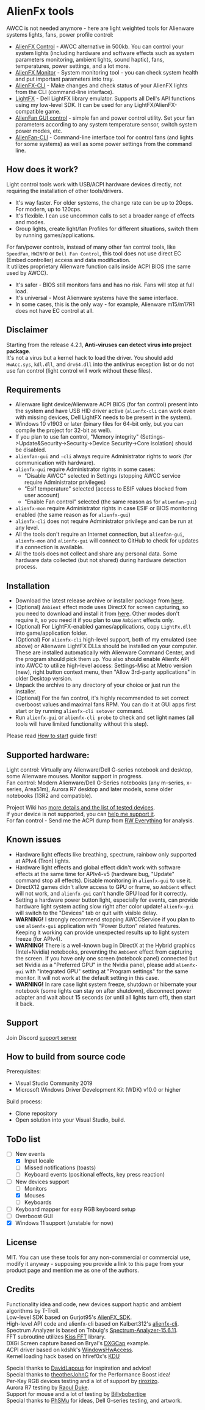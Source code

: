 # AlienFx tools

AWCC is not needed anymore - here are light weighted tools for Alienware systems lights, fans, power profile control:
- [AlienFX Control](/Doc/alienfx-gui.md) - AWCC alternative in 500kb. You can control your system lights (including hardware and software effects such as system parameters monitoring, ambient lights, sound haptic), fans, temperatures, power settings, and a lot more.
- [AlienFX Monitor](/Doc/alienfx-mon.md) - System monitoring tool - you can check system health and put important parameters into tray.
- [AlienFX-CLI](/Doc/alienfx-cli.md) - Make changes and check status of your AlienFX lights from the CLI (command-line interface).
- [LightFX](/Doc/LightFX.md) - Dell LightFX library emulator. Supports all Dell's API functions using my low-level SDK. It can be used for any LightFX/AlienFX-compatible game.
- [AlienFan GUI control](/Doc/alienfan-gui.md) - simple fan and power control utility. Set your fan parameters according to any system temperature sensor, switch system power modes, etc.
- [AlienFan-CLI](/Doc/alienfan-cli.md) - Command-line interface tool for control fans (and lights for some systems) as well as some power settings from the command line.

## How does it work?

Light control tools work with USB/ACPI hardware devices directly, not requiring the installation of other tools/drivers.

- It's way faster. For older systems, the change rate can be up to 20cps. For modern, up to 120cps.
- It's flexible. I can use uncommon calls to set a broader range of effects and modes.
- Group lights, create light/fan Profiles for different situations, switch them by running games/applications.

For fan/power controls, instead of many other fan control tools, like `SpeedFan`, `HWINFO` or `Dell Fan Control`, this tool does not use direct EC (Embed controller) access and data modification.  
It utilizes proprietary Alienware function calls inside ACPI BIOS (the same used by AWCC).
- It's safer - BIOS still monitors fans and has no risk. Fans will stop at full load.
- It's universal - Most Alienware systems have the same interface.
- In some cases, this is the only way - for example, Alienware m15/m17R1 does not have EC control at all.

## Disclaimer

Starting from the release 4.2.1, **Anti-viruses can detect virus into project package**.  
It's not a virus but a kernel hack to load the driver. You should add `HwAcc.sys`, `kdl.dll`, and `drv64.dll` into the antivirus exception list or do not use fan control (light control will work without these files).

## Requirements
- Alienware light device/Alienware ACPI BIOS (for fan control) present into the system and have USB HID driver active (`alienfx-cli` can work even with missing devices, Dell LightFX needs to be present in the system).
- Windows 10 v1903 or later (binary files for 64-bit only, but you can compile the project for 32-bit as well).
- If you plan to use fan control, "Memory integrity" (Settings->Update&Security->Security->Device Security->Core isolation) should be disabled.
- `alienfan-gui` and `-cli` always require Administrator rights to work (for communication with hardware).
- `alienfx-gui` require Administrator rights in some cases:
  - "Disable AWCC" selected in Settings (stopping AWCC service require Administrator privileges)
  - "Esif temperature" selected (access to ESIF values blocked from user account)
  - "Enable Fan control" selected (the same reason as for `alienfan-gui`)
- `alienfx-mon` require Administrator rights in case ESIF or BIOS monitoring enabled (the same reason as for `alienfx-gui`)
- `alienfx-cli` does not require Administrator privilege and can be run at any level.
- All the tools don't require an Internet connection, but `alienfan-gui`, `alienfx-mon` and `alienfx-gui` will connect to GitHub to check for updates if a connection is available.
- All the tools does not collect and share any personal data. Some hardware data collected (but not shared) during hardware detection process.

## Installation
- Download the latest release archive or installer package from [here](https://github.com/T-Troll/alienfx-tools/releases).  
- (Optional) `Ambient` effect mode uses DirectX for screen capturing, so you need to download and install it from [here](https://www.microsoft.com/en-us/download/details.aspx?id=35). Other modes don't require it, so you need it if you plan to use `Ambient` effects only.
- (Optional) For LightFX-enabled games/applications, copy `LightFx.dll` into game/application folder.
- (Optional) For `alienfx-cli` high-level support, both of my emulated (see above) or Alienware LightFX DLLs should be installed on your computer. These are installed automatically with Alienware Command Center, and the program should pick them up. You also should enable Alienfx API into AWCC to utilize high-level access: Settings-Misc at Metro version (new), right button context menu, then "Allow 3rd-party applications" in older Desktop version. 
- Unpack the archive to any directory of your choice or just run the installer.  
- (Optional) For the fan control, it's highly recommended to set correct overboost values and maximal fans RPM. You can do it at GUI apps first start or by running `alienfx-cli setover` command.
- Run `alienfx-gui` or `alienfx-cli probe` to check and set light names (all tools will have limited functionality without this step).  

Please read [How to start](https://github.com/T-Troll/alienfx-tools/wiki/How-to-start-(Beginner's-guide-and-tips)) guide first!

## Supported hardware:

Light control: Virtually any Alienware/Dell G-series notebook and desktop, some Alienware mouses. Monitor support in progress.  
Fan control: Modern Alienware/Dell G-Series notebooks (any m-series, x-series, Area51m), Aurora R7 desktop and later models, some older notebooks (13R2 and compatible).

Project Wiki has [more details and the list of tested devices](https://github.com/T-Troll/alienfx-tools/wiki/Supported-and-tested-devices-list).  
If your device is not supported, you can [help me support it](https://github.com/T-Troll/alienfx-tools/wiki/How-to-collect-data-for-the-new-light-device).  
For fan control - Send me the ACPI dump from [RW Everything](http://rweverything.com/) for analysis.

## Known issues
- Hardware light effects like breathing, spectrum, rainbow only supported at APIv4 (Tron) lights.
- Hardware light effects and global effect didn't work with software effects at the same time for APIv4-v5 (hardware bug, "Update" command stop all effects). Disable monitoring in `alienfx-gui` to use it.
- DirectX12 games didn't allow access to GPU or frame, so `Ambient` effect will not work, and `alienfx-gui` can't handle GPU load for it correctly.
- Setting a hardware power button light, especially for events, can provide hardware light system acting slow right after color update! `alienfx-gui` will switch to the "Devices" tab or quit with visible delay.
- **WARNING!** I strongly recommend stopping AWCCService if you plan to use `alienfx-gui` application with "Power Button" related features. Keeping it working can provide unexpected results up to light system freeze (for APIv4).
- **WARNING!** There is a well-known bug in DirectX at the Hybrid graphics (Intel+Nvidia) notebooks, preventing the `Ambient` effect from capturing the screen. If you have only one screen (notebook panel) connected but set Nvidia as a "Preferred GPU" in the Nvidia panel, please add `alienfx-gui` with "integrated GPU" setting at "Program settings" for the same monitor. It will not work at the default setting in this case.
- **WARNING!** In rare case light system freeze, shutdown or hibernate your notebook (some lights can stay on after shutdown), disconnect power adapter and wait about 15 seconds (or until all lights turn off), then start it back.

## Support

Join Discord [support server](https://discord.gg/XU6UJbN9J5)

## How to build from source code

Prerequisites:
- Visual Studio Community 2019
- Microsoft Windows Driver Development Kit (WDK) v10.0 or higher

Build process:
- Clone repository
- Open solution into your Visual Studio, build.

## ToDo list

- [ ] New events
  - [x] Input locale
  - [ ] Missed notifications (toasts)
  - [ ] Keyboard events (positional effects, key press reaction)
- [ ] New devices support
  - [ ] Monitors
  - [x] Mouses
  - [ ] Keyboards
- [ ] Keyboard mapper for easy RGB keyboard setup
- [ ] Overboost GUI
- [x] Windows 11 support (unstable for now)

## License

MIT. You can use these tools for any non-commercial or commercial use, modify it anyway - supposing you provide a link to this page from your product page and mention me as one of the authors.

## Credits

Functionality idea and code, new devices support haptic and ambient algorithms by T-Troll.  
Low-level SDK based on Gurjot95's [AlienFX_SDK](https://github.com/Gurjot95/AlienFX-SDK).  
High-level API code and alienfx-cli based on Kalbert312's [alienfx-cli](https://github.com/kalbert312/alienfx-cli).  
Spectrum Analyzer is based on Tnbuig's [Spectrum-Analyzer-15.6.11](https://github.com/tnbuig/Spectrum-Analyzer-15.6.11).  
FFT subroutine utilizes [Kiss FFT](https://sourceforge.net/projects/kissfft/) library.  
DXGi Screen capture based on Bryal's [DXGCap](https://github.com/bryal/DXGCap) example.  
ACPI driver based on kdshk's [WindowsHwAccess](https://github.com/kdshk/WindowsHwAccess).  
Kernel loading hack based on hfiref0x's [KDU](https://github.com/hfiref0x/KDU)

Special thanks to [DavidLapous](https://github.com/DavidLapous) for inspiration and advice!  
Special thanks to [theotherJohnC](https://github.com/theotherJohnC) for the Performance Boost idea!  
Per-Key RGB devices testing and a lot of support by [rirozizo](https://github.com/rirozizo).  
Aurora R7 testing by [Raoul Duke](https://github.com/raould).  
Support for mouse and a lot of testing by [Billybobertjoe](https://github.com/Billybobertjoe)  
Special thanks to [PhSMu](https://github.com/PhSMu) for ideas, Dell G-series testing, and artwork.
